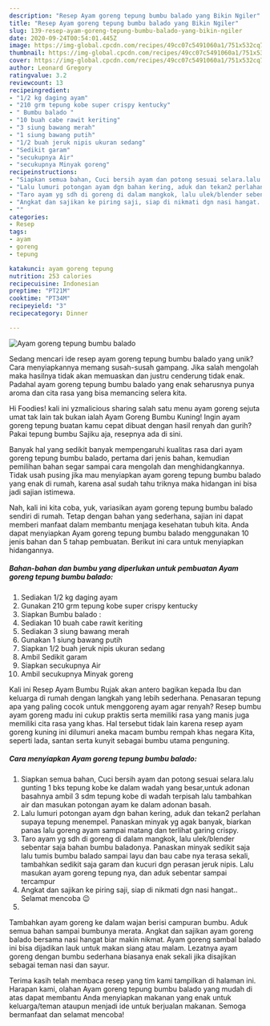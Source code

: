 ```yaml
---
description: "Resep Ayam goreng tepung bumbu balado yang Bikin Ngiler"
title: "Resep Ayam goreng tepung bumbu balado yang Bikin Ngiler"
slug: 139-resep-ayam-goreng-tepung-bumbu-balado-yang-bikin-ngiler
date: 2020-09-24T00:54:01.445Z
image: https://img-global.cpcdn.com/recipes/49cc07c5491060a1/751x532cq70/ayam-goreng-tepung-bumbu-balado-foto-resep-utama.jpg
thumbnail: https://img-global.cpcdn.com/recipes/49cc07c5491060a1/751x532cq70/ayam-goreng-tepung-bumbu-balado-foto-resep-utama.jpg
cover: https://img-global.cpcdn.com/recipes/49cc07c5491060a1/751x532cq70/ayam-goreng-tepung-bumbu-balado-foto-resep-utama.jpg
author: Leonard Gregory
ratingvalue: 3.2
reviewcount: 13
recipeingredient:
- "1/2 kg daging ayam"
- "210 grm tepung kobe super crispy kentucky"
- " Bumbu balado "
- "10 buah cabe rawit keriting"
- "3 siung bawang merah"
- "1 siung bawang putih"
- "1/2 buah jeruk nipis ukuran sedang"
- "Sedikit garam"
- "secukupnya Air"
- "secukupnya Minyak goreng"
recipeinstructions:
- "Siapkan semua bahan, Cuci bersih ayam dan potong sesuai selara.lalu gunting 1 bks tepung kobe ke dalam wadah yang besar,untuk adonan basahnya ambil 3 sdm tepung kobe di wadah terpisah lalu tambahkan air dan masukan potongan ayam ke dalam adonan basah."
- "Lalu lumuri potongan ayam dgn bahan kering, aduk dan tekan2 perlahan supaya tepung menempel. Panaskan minyak yg agak banyak, biarkan panas lalu goreng ayam sampai matang dan terlihat garing crispy."
- "Taro ayam yg sdh di goreng di dalam mangkok, lalu ulek/blender sebentar saja bahan bumbu baladonya. Panaskan minyak sedikit saja lalu tumis bumbu balado sampai layu dan bau cabe nya terasa sekali, tambahkan sedikit saja garam dan kucuri dgn perasan jeruk nipis. Lalu masukan ayam goreng tepung nya, dan aduk sebentar sampai tercampur"
- "Angkat dan sajikan ke piring saji, siap di nikmati dgn nasi hangat.. Selamat mencoba 😉"
- ""
categories:
- Resep
tags:
- ayam
- goreng
- tepung

katakunci: ayam goreng tepung 
nutrition: 253 calories
recipecuisine: Indonesian
preptime: "PT21M"
cooktime: "PT34M"
recipeyield: "3"
recipecategory: Dinner

---
```



![Ayam goreng tepung bumbu balado](https://img-global.cpcdn.com/recipes/49cc07c5491060a1/751x532cq70/ayam-goreng-tepung-bumbu-balado-foto-resep-utama.jpg)

Sedang mencari ide resep ayam goreng tepung bumbu balado yang unik? Cara menyiapkannya memang susah-susah gampang. Jika salah mengolah maka hasilnya tidak akan memuaskan dan justru cenderung tidak enak. Padahal ayam goreng tepung bumbu balado yang enak seharusnya punya aroma dan cita rasa yang bisa memancing selera kita.

Hi Foodies! kali ini yzmalicious sharing salah satu menu ayam goreng sejuta umat tak lain tak bukan ialah Ayam Goreng Bumbu Kuning! Ingin ayam goreng tepung buatan kamu cepat dibuat dengan hasil renyah dan gurih? Pakai tepung bumbu Sajiku aja, resepnya ada di sini.

Banyak hal yang sedikit banyak mempengaruhi kualitas rasa dari ayam goreng tepung bumbu balado, pertama dari jenis bahan, kemudian pemilihan bahan segar sampai cara mengolah dan menghidangkannya. Tidak usah pusing jika mau menyiapkan ayam goreng tepung bumbu balado yang enak di rumah, karena asal sudah tahu triknya maka hidangan ini bisa jadi sajian istimewa.


Nah, kali ini kita coba, yuk, variasikan ayam goreng tepung bumbu balado sendiri di rumah. Tetap dengan bahan yang sederhana, sajian ini dapat memberi manfaat dalam membantu menjaga kesehatan tubuh kita. Anda dapat menyiapkan Ayam goreng tepung bumbu balado menggunakan 10 jenis bahan dan 5 tahap pembuatan. Berikut ini cara untuk menyiapkan hidangannya.

<!--inarticleads1-->

##### Bahan-bahan dan bumbu yang diperlukan untuk pembuatan Ayam goreng tepung bumbu balado:

1. Sediakan 1/2 kg daging ayam
1. Gunakan 210 grm tepung kobe super crispy kentucky
1. Siapkan  Bumbu balado :
1. Sediakan 10 buah cabe rawit keriting
1. Sediakan 3 siung bawang merah
1. Gunakan 1 siung bawang putih
1. Siapkan 1/2 buah jeruk nipis ukuran sedang
1. Ambil Sedikit garam
1. Siapkan secukupnya Air
1. Ambil secukupnya Minyak goreng


Kali ini Resep Ayam Bumbu Rujak akan antero bagikan kepada Ibu dan keluarga di rumah dengan langkah yang lebih sederhana. Penasaran tepung apa yang paling cocok untuk menggoreng ayam agar renyah? Resep bumbu ayam goreng madu ini cukup praktis serta memiliki rasa yang manis juga memiliki cita rasa yang khas. Hal tersebut tidak lain karena resep ayam goreng kuning ini dilumuri aneka macam bumbu rempah khas negara Kita, seperti lada, santan serta kunyit sebagai bumbu utama penguning. 

<!--inarticleads2-->

##### Cara menyiapkan Ayam goreng tepung bumbu balado:

1. Siapkan semua bahan, Cuci bersih ayam dan potong sesuai selara.lalu gunting 1 bks tepung kobe ke dalam wadah yang besar,untuk adonan basahnya ambil 3 sdm tepung kobe di wadah terpisah lalu tambahkan air dan masukan potongan ayam ke dalam adonan basah.
1. Lalu lumuri potongan ayam dgn bahan kering, aduk dan tekan2 perlahan supaya tepung menempel. Panaskan minyak yg agak banyak, biarkan panas lalu goreng ayam sampai matang dan terlihat garing crispy.
1. Taro ayam yg sdh di goreng di dalam mangkok, lalu ulek/blender sebentar saja bahan bumbu baladonya. Panaskan minyak sedikit saja lalu tumis bumbu balado sampai layu dan bau cabe nya terasa sekali, tambahkan sedikit saja garam dan kucuri dgn perasan jeruk nipis. Lalu masukan ayam goreng tepung nya, dan aduk sebentar sampai tercampur
1. Angkat dan sajikan ke piring saji, siap di nikmati dgn nasi hangat.. Selamat mencoba 😉
1. 


Tambahkan ayam goreng ke dalam wajan berisi campuran bumbu. Aduk semua bahan sampai bumbunya merata. Angkat dan sajikan ayam goreng balado bersama nasi hangat biar makin nikmat. Ayam goreng sambal balado ini bisa dijadikan lauk untuk makan siang atau malam. Lezatnya ayam goreng dengan bumbu sederhana biasanya enak sekali jika disajikan sebagai teman nasi dan sayur. 

Terima kasih telah membaca resep yang tim kami tampilkan di halaman ini. Harapan kami, olahan Ayam goreng tepung bumbu balado yang mudah di atas dapat membantu Anda menyiapkan makanan yang enak untuk keluarga/teman ataupun menjadi ide untuk berjualan makanan. Semoga bermanfaat dan selamat mencoba!
